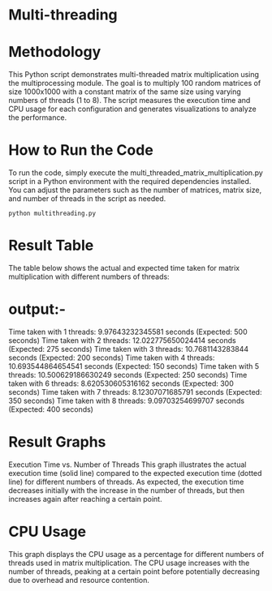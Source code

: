 # Multi-threading
# Methodology
This Python script demonstrates multi-threaded matrix multiplication using the multiprocessing module. The goal is to multiply 100 random matrices of size 1000x1000 with a constant matrix of the same size using varying numbers of threads (1 to 8). The script measures the execution time and CPU usage for each configuration and generates visualizations to analyze the performance.

# How to Run the Code
To run the code, simply execute the multi_threaded_matrix_multiplication.py script in a Python environment with the required dependencies installed. You can adjust the parameters such as the number of matrices, matrix size, and number of threads in the script as needed.

   ``` python multithreading.py ```

# Result Table
The table below shows the actual and expected time taken for matrix multiplication with different numbers of threads:
# output:-
Time taken with 1 threads: 9.97643232345581 seconds (Expected: 500 seconds)
Time taken with 2 threads: 12.022775650024414 seconds (Expected: 275 seconds)
Time taken with 3 threads: 10.7681143283844 seconds (Expected: 200 seconds)
Time taken with 4 threads: 10.693544864654541 seconds (Expected: 150 seconds)
Time taken with 5 threads: 10.500629186630249 seconds (Expected: 250 seconds)
Time taken with 6 threads: 8.620530605316162 seconds (Expected: 300 seconds)
Time taken with 7 threads: 8.12307071685791 seconds (Expected: 350 seconds)
Time taken with 8 threads: 9.09703254699707 seconds (Expected: 400 seconds)

# Result Graphs
Execution Time vs. Number of Threads
This graph illustrates the actual execution time (solid line) compared to the expected execution time (dotted line) for different numbers of threads. As expected, the execution time decreases initially with the increase in the number of threads, but then increases again after reaching a certain point.

# CPU Usage 
This graph displays the CPU usage as a percentage for different numbers of threads used in matrix multiplication. The CPU usage increases with the number of threads, peaking at a certain point before potentially decreasing due to overhead and resource contention.

